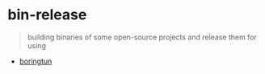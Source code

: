 # bin-release

> building binaries of some open-source projects and release them for using

- [boringtun](https://github.com/cloudflare/boringtun)
